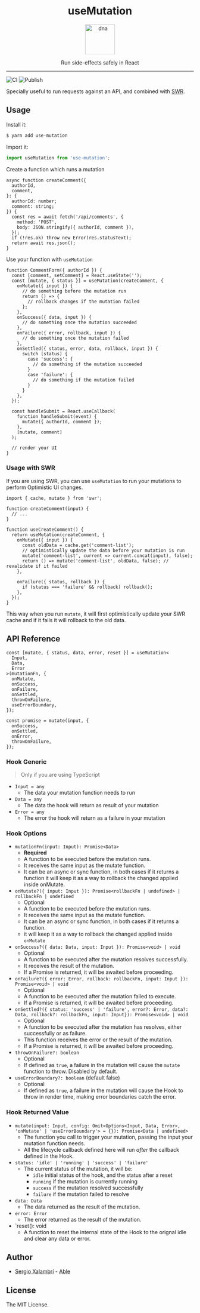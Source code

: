 <div align="center">

<h1>
  useMutation
</h1>

<a href="https://www.joypixels.com/profiles/emoji/dna">
  <img
    height="80"
    width="80"
    alt="dna"
    src="https://raw.githubusercontent.com/sergiodxa/use-mutation/master/other/logo.png"
  />
</a>

<p>
  Run side-effects safely in React
</p>

</div>

<hr />

![CI](https://github.com/sergiodxa/use-mutation/workflows/CI/badge.svg) ![Publish](https://github.com/sergiodxa/use-mutation/workflows/Publish/badge.svg)


Specially useful to run requests against an API, and combined with [SWR](https://swr.vercel.app).

## Usage

Install it:

```sh
$ yarn add use-mutation
```

Import it:

```ts
import useMutation from 'use-mutation';
```

Create a function which runs a mutation

```tsx
async function createComment({
  authorId,
  comment,
}: {
  authorId: number;
  comment: string;
}) {
  const res = await fetch('/api/comments', {
    method: 'POST',
    body: JSON.stringify({ authorId, comment }),
  });
  if (!res.ok) throw new Error(res.statusText);
  return await res.json();
}
```

Use your function with `useMutation`

```tsx
function CommentForm({ authorId }) {
  const [comment, setComment] = React.useState('');
  const [mutate, { status }] = useMutation(createComment, {
    onMutate({ input }) {
      // do something before the mutation run
      return () => {
        // rollback changes if the mutation failed
      };
    },
    onSuccess({ data, input }) {
      // do something once the mutation succeeded
    },
    onFailure({ error, rollback, input }) {
      // do something once the mutation failed
    },
    onSettled({ status, error, data, rollback, input }) {
      switch (status) {
        case 'success': {
          // do something if the mutation succeeded
        }
        case 'failure': {
          // do something if the mutation failed
        }
      }
    },
  });

  const handleSubmit = React.useCallback(
    function handleSubmit(event) {
      mutate({ authorId, comment });
    },
    [mutate, comment]
  );

  // render your UI
}
```

### Usage with SWR

If you are using SWR, you can use `useMutation` to run your mutations to perform Optimistic UI changes.

```tsx
import { cache, mutate } from 'swr';

function createComment(input) {
  // ...
}

function useCreateComment() {
  return useMutation(createComment, {
    onMutate({ input }) {
      const oldData = cache.get('comment-list');
      // optimistically update the data before your mutation is run
      mutate('comment-list', current => current.concat(input), false);
      return () => mutate('comment-list', oldData, false); // revalidate if it failed
    },

    onFailure({ status, rollback }) {
      if (status === 'failure' && rollback) rollback();
    },
  });
}
```

This way when you run `mutate`, it will first optimistically update your SWR cache and if it fails it will rollback to the old data.

## API Reference

```tsx
const [mutate, { status, data, error, reset }] = useMutation<
  Input,
  Data,
  Error
>(mutationFn, {
  onMutate,
  onSuccess,
  onFailure,
  onSettled,
  throwOnFailure,
  useErrorBoundary,
});

const promise = mutate(input, {
  onSuccess,
  onSettled,
  onError,
  throwOnFailure,
});
```

### Hook Generic

> Only if you are using TypeScript

- `Input = any`
  - The data your mutation function needs to run
- `Data = any`
  - The data the hook will return as result of your mutation
- `Error = any`
  - The error the hook will return as a failure in your mutation

### Hook Options

- `mutationFn(input: Input): Promise<Data>`
  - **Required**
  - A function to be executed before the mutation runs.
  - It receives the same input as the mutate function.
  - It can be an async or sync function, in both cases if it returns a function it will keep it as a way to rollback the changed applied inside onMutate.
- `onMutate?({ input: Input }): Promise<rollbackFn | undefined> | rollbackFn | undefined`
  - Optional
  - A function to be executed before the mutation runs.
  - It receives the same input as the mutate function.
  - It can be an async or sync function, in both cases if it returns a function.
  - it will keep it as a way to rollback the changed applied inside `onMutate`
- `onSuccess?({ data: Data, input: Input }): Promise<void> | void`
  - Optional
  - A function to be executed after the mutation resolves successfully.
  - It receives the result of the mutation.
  - If a Promise is returned, it will be awaited before proceeding.
- `onFailure?({ error: Error, rollback: rollbackFn, input: Input }): Promise<void> | void`
  - Optional
  - A function to be executed after the mutation failed to execute.
  - If a Promise is returned, it will be awaited before proceeding.
- `onSettled?({ status: 'success' | 'failure', error?: Error, data?: Data, rollback?: rollbackFn, input: Input}): Promise<void> | void`
  - Optional
  - A function to be executed after the mutation has resolves, either successfully or as failure.
  - This function receives the error or the result of the mutation.
  - If a Promise is returned, it will be awaited before proceeding.
- `throwOnFailure?: boolean`
  - Optional
  - If defined as `true`, a failure in the mutation will cause the `mutate` function to throw. Disabled by default.
- `useErrorBoundary?: boolean` (default false)
  - Optional
  - If defined as `true`, a failure in the mutation will cause the Hook to throw in render time, making error boundaries catch the error.

### Hook Returned Value

- `mutate(input: Input, config: Omit<Options<Input, Data, Error>, 'onMutate' | 'useErrorBoundary'> = {}): Promise<Data | undefined>`
  - The function you call to trigger your mutation, passing the input your mutation function needs.
  - All the lifecycle callback defined here will run _after_ the callback defined in the Hook.
- `status: 'idle' | 'running' | 'success' | 'failure'`
  - The current status of the mutation, it will be:
    - `idle` initial status of the hook, and the status after a reset
    - `running` if the mutation is currently running
    - `success` if the mutation resolved successfully
    - `failure` if the mutation failed to resolve
- `data: Data`
  - The data returned as the result of the mutation.
- `error: Error`
  - The error returned as the result of the mutation.
- `reset(): void
  - A function to reset the internal state of the Hook to the orignal idle and clear any data or error.

## Author

- [Sergio Xalambrí](https://sergiodxa.com) - [Able](https://able.co)

## License

The MIT License.
